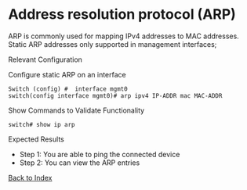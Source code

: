 # Address resolution protocol (ARP)

ARP is commonly used for mapping IPv4 addresses to MAC addresses. Static ARP addresses only supported in management interfaces;

Relevant Configuration

Configure static ARP on an interface

```
Switch (config) #  interface mgmt0
switch(config interface mgmt0)# arp ipv4 IP-ADDR mac MAC-ADDR
```

Show Commands to Validate Functionality

```
switch# show ip arp
```

Expected Results

* Step 1: You are able to ping the connected device
* Step 2: You can view the ARP entries

[Back to Index](../README.md)

